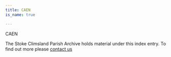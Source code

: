```yaml
---
title: CAEN
is_name: true

---
```


CAEN


The Stoke Climsland Parish Archive holds material under this index entry. To find out more please [contact us](/contact/)
